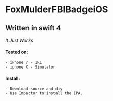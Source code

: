 # FoxMulderFBIBadgeiOS

## Written in swift 4

_It Just Works_

#### Tested on:
	- iPhone 7 - IRL
	- iphone X - Simulator
	
#### Install:

	- Download source and diy
	- Use Impactor to install the IPA.
